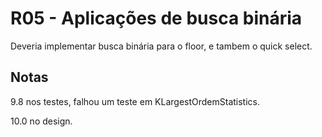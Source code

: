 # R05 - Aplicações de busca binária

Deveria implementar busca binária para o floor, e tambem o quick select.

## Notas
9.8 nos testes, falhou um teste em KLargestOrdemStatistics.

10.0 no design.
